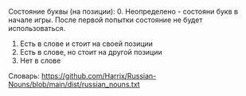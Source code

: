 Состояние буквы (на позиции):
0. Неопределено - состояни букв в начале игры. После первой попытки состояние не будет использоваться.
1. Есть в слове и стоит на своей позиции
2. Есть в слове, но стоит на другой позиции
3. Нет в слове

Словарь:
https://github.com/Harrix/Russian-Nouns/blob/main/dist/russian_nouns.txt